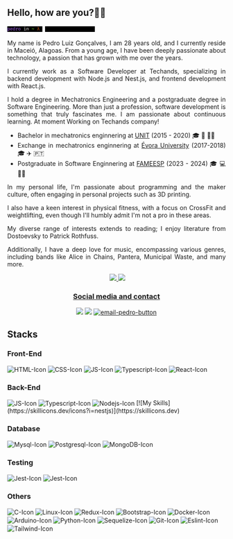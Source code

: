 <div align="left">

  <!-- <li> 🌱 At moment i am learning Python! </li> -->
<h2>   Hello, how are you?👋🤙 </h2>

<img width=40% src="./imgs/gifs/cataboutme-txt.gif">
<div align="justify">
    <p>
  My name is Pedro Luiz Gonçalves, I am 28 years old, and I currently reside in Maceió, Alagoas. 
  From a young age, I have been deeply passionate about technology, a passion that has grown with me over the years.
  
  I currently work as a Software Developer at Techands, specializing in backend development with Node.js and Nest.js, and frontend development with React.js.
  
  I hold a degree in Mechatronics Engineering and a postgraduate degree in Software Engineering. More than just a profession, software development is something that truly fascinates me. I am passionate about continuous learning.
  <span>At moment Working on Techands company!</span>
  </p>
  <ul>
    <li>Bachelor in mechatronics enginnering at <a href="https://www.unit.br" target="_blank" rel="noopener noreferrer">UNIT</a> (2015 - 2020) 🎓 🤖 👨‍🔧</li>
    <li>Exchange in mechatronics enginnering at <a href="https://www.uevora.pt" target="_blank" rel="noopener noreferrer">Évora University</a> (2017-2018) 🎓 ✈️ 🇵🇹</li>
<!--     <li>Bachelor in Computer Science in <a href="https://estacio.br" target="_blank" rel="noopener noreferrer">UNESA</a> (2023 - 2027) 🎓 💻 👨‍🔬 </li> -->
    <li>Postgraduate in Software Enginnering at <a href="https://faculdademetropolitana.edu.br/" target="_blank" rel="noopener noreferrer">FAMEESP</a> (2023 - 2024) 🎓 💻 👨‍💻</li> 
  </ul>
  <p>
  In my personal life, I'm passionate about programming and the maker culture, often engaging in personal projects such as 3D printing. 
  
  I also have a keen interest in physical fitness, with a focus on CrossFit and weightlifting, even though I'll humbly admit I'm not a pro in these areas.
  
  My diverse range of interests extends to reading; I enjoy literature from Dostoevsky to Patrick Rothfuss. 
  
  Additionally, I have a deep love for music, encompassing various genres, including bands like Alice in Chains, Pantera, Municipal Waste, and many more.
  </p>
</div>
</div>
  
<div align="center">
  <img height="130em" src="https://c.tenor.com/t25bzXBi65kAAAAC/workworkwork-typingcat.gif" alt="">
  <a href="https://github.com/pllsg96">
  <img height="130em" src="https://github-readme-stats.vercel.app/api?username=pllsg96&show_icons=true&theme=vision-friendly-dark&include_all_commits=true&count_private=true">
  <img height="130em" src="https://github-readme-stats.vercel.app/api/top-langs/?username=pllsg96&layout=compact&langs_count=10&theme=vision-friendly-dark">
</div>
<div align ="center">
  <h3> Social media and contact </h3>
  <a href="https://www.linkedin.com/in/pllsg96/" target="_blank"> <img height="30px" target="_blank" src="https://img.shields.io/badge/LinkedIn-0077B5?style=for-the-badge&logo=linkedin&logoColor=white"></a>
  <a href="https://www.instagram.com/pedrogz96/" target="_blank"><img height="30px" target="_blank" src="https://img.shields.io/badge/Instagram-E4405F?style=for-the-badge&logo=instagram&logoColor=white"></a>
  <a href = "mailto:pedroluizlsg@gmail.com" target="_blank"><img height="30px" target="_blank" src = "https://img.shields.io/badge/Gmail-D14836?style=for-the-badge&logo=gmail&logoColor=white" alt="email-pedro-button"></a>
  <br/>
</div>

  <div align="left">
    <h2>Stacks</h2>
      <h3>Front-End</h3>
        <img align="center" alt="HTML-Icon" height="40px" width="60px" src="https://cdn.jsdelivr.net/gh/devicons/devicon/icons/html5/html5-original.svg">
        <img align="center" alt="CSS-Icon" height="40px" width="60px" src="https://cdn.jsdelivr.net/gh/devicons/devicon/icons/css3/css3-original.svg">
        <img align="center" alt="JS-Icon" height="40px" width="60px" src="https://cdn.jsdelivr.net/gh/devicons/devicon/icons/javascript/javascript-original.svg">
        <img align="center" alt="Typescript-Icon" height="40px" width="60px" src="https://cdn.jsdelivr.net/gh/devicons/devicon/icons/typescript/typescript-original.svg">
        <img align="center" alt="React-Icon" height="40px" width="60px" src="https://cdn.jsdelivr.net/gh/devicons/devicon/icons/react/react-original.svg">
      <h3>Back-End</h3>
        <img align="center" alt="JS-Icon" height="40px" width="60px" src="https://cdn.jsdelivr.net/gh/devicons/devicon/icons/javascript/javascript-original.svg">
        <img align="center" alt="Typescript-Icon" height="40px" width="60px" src="https://cdn.jsdelivr.net/gh/devicons/devicon/icons/typescript/typescript-original.svg">
        <img align="center" alt="Nodejs-Icon" height="40px" width="60px" src="https://cdn.jsdelivr.net/gh/devicons/devicon/icons/nodejs/nodejs-original.svg">
<!--         <img align="center" alt="Nest-Icon" height="40px" width="60px" src="https://cdn.jsdelivr.net/gh/devicons/devicon/icons/nestjs/nestjs-plain-wordmark.svg"> -->
        [![My Skills](https://skillicons.dev/icons?i=nestjs)](https://skillicons.dev)
      <h3>Database</h3>
        <img align="center" alt="Mysql-Icon" height="40px" width="60px" src="https://cdn.jsdelivr.net/gh/devicons/devicon/icons/mysql/mysql-original-wordmark.svg">
        <img align="center" alt="Postgresql-Icon" height="40px" width="60px" src="https://cdn.jsdelivr.net/gh/devicons/devicon/icons/postgresql/postgresql-original-wordmark.svg">
        <img align="center" alt="MongoDB-Icon" height="40px" width="60px" src="https://cdn.jsdelivr.net/gh/devicons/devicon/icons/mongodb/mongodb-original-wordmark.svg">
      <h3>Testing</h3>
        <img align="center" alt="Jest-Icon" height="40px" width="60px" src="https://cdn.jsdelivr.net/gh/devicons/devicon/icons/jest/jest-plain.svg">
        <img align="center" alt="Jest-Icon" height="40px" width="60px" src="https://cdn.jsdelivr.net/gh/devicons/devicon/icons/mocha/mocha-plain.svg">
      <h3>Others</h3>
        <img align="center" alt="C-Icon" height="40px" width="60px" src="https://cdn.jsdelivr.net/gh/devicons/devicon/icons/c/c-original.svg">
        <img align="center" alt="Linux-Icon" height="40px" width="60px" src="https://cdn.jsdelivr.net/gh/devicons/devicon/icons/linux/linux-original.svg">
        <img align="center" alt="Redux-Icon" height="40px" width="60px" src="https://cdn.jsdelivr.net/gh/devicons/devicon/icons/redux/redux-original.svg">
        <img align="center" alt="Bootstrap-Icon" height="40px" width="60px" src="https://cdn.jsdelivr.net/gh/devicons/devicon/icons/bootstrap/bootstrap-original.svg">
        <img align="center" alt="Docker-Icon" height="40px" width="60px" src="https://cdn.jsdelivr.net/gh/devicons/devicon/icons/docker/docker-original-wordmark.svg">
        <img align="center" alt="Arduino-Icon" height="40px" width="60px" src="https://cdn.jsdelivr.net/gh/devicons/devicon/icons/arduino/arduino-original-wordmark.svg">
        <img align="center" alt="Python-Icon" height="40px" width="60px" src="https://cdn.jsdelivr.net/gh/devicons/devicon/icons/python/python-original-wordmark.svg">
        <img align="center" alt="Sequelize-Icon" height="40px" width="60px" src="https://cdn.jsdelivr.net/gh/devicons/devicon/icons/sequelize/sequelize-original.svg">
        <img align="center" alt="Git-Icon" height="40px" width="60px" src="https://cdn.jsdelivr.net/gh/devicons/devicon/icons/git/git-plain-wordmark.svg">
        <img align="center" alt="Eslint-Icon" height="40px" width="60px" src="https://cdn.jsdelivr.net/gh/devicons/devicon/icons/eslint/eslint-original-wordmark.svg">
        <img align="center" alt="Tailwind-Icon" height="40px" width="60px" src="https://cdn.jsdelivr.net/gh/devicons/devicon/icons/tailwindcss/tailwindcss-plain.svg">
   
  </div>  
  
